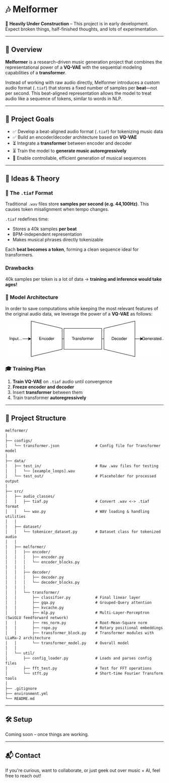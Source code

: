 # 🎶 Melformer  
🚧 **Heavily Under Construction** – This project is in early development. Expect broken things, half-finished thoughts, and lots of experimentation.

---

## 📌 Overview

**Melformer** is a research-driven music generation project that combines the representational power of a **VQ-VAE** with the sequential modeling capabilities of a **transformer**.

Instead of working with raw audio directly, Melformer introduces a custom audio format (`.tiaf`) that stores a fixed number of samples per **beat**—not per second. This beat-aligned representation allows the model to treat audio like a sequence of tokens, similar to words in NLP.

---

## 🎯 Project Goals

- ✅ Develop a beat-aligned audio format (`.tiaf`) for tokenizing music data  
- ✅ Build an encoder/decoder architecture based on **VQ-VAE**  
- ⏳ Integrate a **transformer** between encoder and decoder  
- ⏳ Train the model to **generate music autoregressively**  
- 🚀 Enable controllable, efficient generation of musical sequences  

---

## 🧠 Ideas & Theory

### 🎼 The `.tiaf` Format
Traditional `.wav` files store **samples per second (e.g. 44,100Hz)**. This causes token misalignment when tempo changes.

`.tiaf` redefines time:  
- Stores a 40k samples **per beat**
- BPM-independent representation
- Makes musical phrases directly tokenizable

Each **beat becomes a token**, forming a clean sequence ideal for transformers.

### Drawbacks

40k samples per token is a lot of data → **training and inference would take ages!**


### 🧱 Model Architecture

In order to save computations while keeping the most relevant features of the original audio data, we leverage the power of a **VQ-VAE** as follows:

![Model Architecture](melformer.svg)

### 🎓 Training Plan

1. **Train VQ-VAE** on `.tiaf` audio until convergence  
2. **Freeze encoder and decoder**  
3. Insert **transformer** between them  
4. Train transformer **autoregressively**  

---

## 📁 Project Structure

    melformer/
    │
    ├── configs/
    │   └── transformer.json                # Config file for Transformer model
    │
    ├── data/
    │   ├── test_in/                        # Raw .wav files for testing
    │   │   └── [example_loops].wav
    │   └── test_out/                       # Placeholder for processed output
    │
    ├── src/
    │   ├── audio_classes/
    │   │   ├── tiaf.py                     # Convert .wav <-> .tiaf format
    │   │   └── wav.py                      # WAV loading & handling utilities
    │   │
    │   ├── dataset/
    │   │   └── tokenicer_dataset.py        # Dataset class for tokenized audio
    │   │
    │   ├── melformer/
    │   │   ├── encoder/
    │   │   │   ├── encoder.py            
    │   │   │   └── encoder_blocks.py
    │   │   │
    │   │   ├── decoder/
    │   │   │   ├── decoder.py
    │   │   │   └── decoder_blocks.py
    │   │   │
    │   │   └── transformer/
    │   │       ├── classifier.py           # Final linear layer
    │   │       ├── gqa.py                  # Grouped-Query attention
    │   │       ├── kvcache.py              
    │   │       ├── mlp.py                  # Multi-Layer-Perceptron (SwiGLU feedforward network)
    │   │       ├── rms_norm.py             # Root-Mean-Square norm
    │   │       ├── rope.py                 # Rotary positional embeddings
    │   │       ├── transformer_block.py    # Transformer modules with LLaMa-2 architecture
    │   │       └── transformer_model.py    # Overall model
    │   │
    │   └── util/
    │       ├── config_loader.py            # Loads and parses config files
    │       ├── fft_test.py                 # Test for FFT operations
    │       └── stft.py                     # Short-time Fourier Transform tools
    │
    ├── .gitignore
    ├── environment.yml
    └── README.md

---

## 🛠️ Setup

Coming soon – once things are working.  

---

## 📬 Contact

If you're curious, want to collaborate, or just geek out over music + AI, feel free to reach out!


